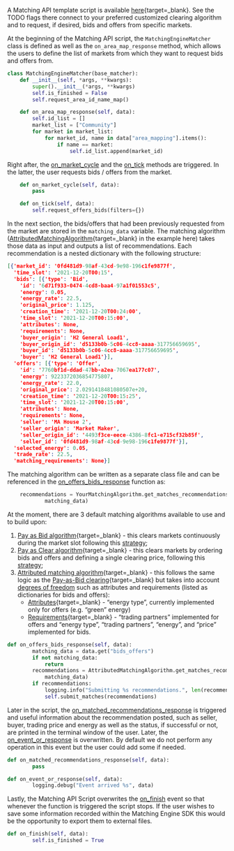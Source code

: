 A Matching API template script is available [here](https://github.com/gridsingularity/gsy-matching-engine-sdk/blob/master/gsy_matching_engine_sdk/setups/matching_engine_matcher.py){target=_blank}. See the TODO flags there connect to your preferred customized clearing algorithm and to request, if desired, bids and offers from specific markets.

At the beginning of the Matching API script, the `MatchingEngineMatcher` class is defined as well as the `on_area_map_response` method, which allows the users to define the list of markets from which they want to request bids and offers from.

```python
class MatchingEngineMatcher(base_matcher):
    def __init__(self, *args, **kwargs):
        super().__init__(*args, **kwargs)
        self.is_finished = False
        self.request_area_id_name_map()

    def on_area_map_response(self, data):
        self.id_list = []
        market_list = ["Community"]
        for market in market_list:
            for market_id, name in data["area_mapping"].items():
                if name == market:
                    self.id_list.append(market_id)
```
Right after, the [on_market_cycle](matching-api-events.md#each-new-market-slot) and the [on_tick](matching-api-events.md#on--of-market-completion) methods are triggered. In the latter, the user requests bids / offers from the market.

```python
    def on_market_cycle(self, data):
        pass

    def on_tick(self, data):
        self.request_offers_bids(filters={})
```
In the next section, the bids/offers that had been previously requested from the market are stored in the `matching_data` variable. The matching algorithm ([AttributedMatchingAlgorithm](https://github.com/gridsingularity/gsy-matching-engine-sdk/blob/master/gsy_matching_engine_sdk/matching_algorithms/attributed_matching_algorithm.py){target=_blank} in the example here) takes those data as input and outputs a list of recommendations. Each recommendation is a nested dictionary with the following structure:

```json
[{'market_id': '0fd481d9-98af-43cd-9e98-196c1fe9877f',
  'time_slot': '2021-12-20T00:15',
  'bids': [{'type': 'Bid',
    'id': '6d71f933-0474-4cd8-baa4-97a1f01553c5',
    'energy': 0.05,
    'energy_rate': 22.5,
    'original_price': 1.125,
    'creation_time': '2021-12-20T00:24:00',
    'time_slot': '2021-12-20T00:15:00',
    'attributes': None,
    'requirements': None,
    'buyer_origin': 'H2 General Load1',
    'buyer_origin_id': 'd5133b0b-5c06-4cc8-aaaa-317756659695',
    'buyer_id': 'd5133b0b-5c06-4cc8-aaaa-317756659695',
    'buyer': 'H2 General Load1'}],
  'offers': [{'type': 'Offer',
    'id': '7760bf1d-ddad-47bb-a2ea-7067ea177c07',
    'energy': 9223372036854775807,
    'energy_rate': 22.0,
    'original_price': 2.0291418481080507e+20,
    'creation_time': '2021-12-20T00:15:25',
    'time_slot': '2021-12-20T00:15:00',
    'attributes': None,
    'requirements': None,
    'seller': 'MA House 2',
    'seller_origin': 'Market Maker',
    'seller_origin_id': '4493f3ce-eece-4386-8fc1-e715cf32b85f',
    'seller_id': '0fd481d9-98af-43cd-9e98-196c1fe9877f'}],
  'selected_energy': 0.05,
  'trade_rate': 22.5,
  'matching_requirements': None}]
```

The matching algorithm can be written as a separate class file and can be referenced in the [on_offers_bids_response](matching-api-events.md#on-offers-bids-response) function as:
```python
	recommendations = YourMatchingAlgorithm.get_matches_recommendations(
            matching_data)
```
At the moment, there are 3 default matching algorithms available to use and to build upon:

1. [Pay as Bid algorithm](https://github.com/gridsingularity/gsy-framework/blob/master/gsy_framework/matching_algorithms/pay_as_bid_matching_algorithm.py){target=_blank} - this clears markets continuously during the market slot following this [strategy](two-sided-pay-as-bid.md);
2. [Pay as Clear algorithm](https://github.com/gridsingularity/gsy-framework/blob/master/gsy_framework/matching_algorithms/pay_as_clear_matching_algorithm.py){target=_blank} - this clears markets by ordering bids and offers and defining a single clearing price, following this [strategy](two-sided-pay-as-clear.md);
3. [Attributed matching algorithm](https://github.com/gridsingularity/gsy-matching-engine-sdk/blob/master/gsy_matching_engine_sdk/matching_algorithms/attributed_matching_algorithm.py){target=_blank} - this follows the same logic as the [Pay-as-Bid clearing](https://github.com/gridsingularity/gsy-framework/blob/master/gsy_framework/matching_algorithms/pay_as_bid_matching_algorithm.py){target=_blank} but takes into account [degrees of freedom](degrees-of-freedom.md) such as attributes and requirements (listed as dictionaries for bids and offers):
    - [Attributes](https://github.com/gridsingularity/d3a-api-client/blob/master/README.md#attributes){target=_blank} - “energy type”, currently implemented only for offers (e.g. “green” energy)
    - [Requirements](https://github.com/gridsingularity/d3a-api-client/blob/master/README.md#requirements){target=_blank} - “trading partners” implemented for offers and “energy type”, “trading partners”, “energy”, and “price” implemented for bids.

```python
def on_offers_bids_response(self, data):
        matching_data = data.get("bids_offers")
        if not matching_data:
            return
        recommendations = AttributedMatchingAlgorithm.get_matches_recommendations(
            matching_data)
        if recommendations:
            logging.info("Submitting %s recommendations.", len(recommendations))
            self.submit_matches(recommendations)
```

Later in the script, the [on_matched_recommendations_response](matching-api-events.md#on-matched-recommendations-response) is triggered and useful information about the recommendation posted, such as seller, buyer, trading price and energy as well as the status, if successful or not, are printed in the terminal window of the user. Later, the [on_event_or_response](matching-api-events.md#on-event-or-response) is overwritten. By default we do not perform any operation in this event but the user could add some if needed.

```python
def on_matched_recommendations_response(self, data):
        pass

def on_event_or_response(self, data):
        logging.debug("Event arrived %s", data)
```

Lastly, the Matching API Script overwrites the [on_finish](matching-api-events.md#on-finish) event so that whenever the function is triggered the script stops. If the user wishes to save some information recorded within the Matching Engine SDK this would be the opportunity to export them to external files.
```python
def on_finish(self, data):
        self.is_finished = True
```
